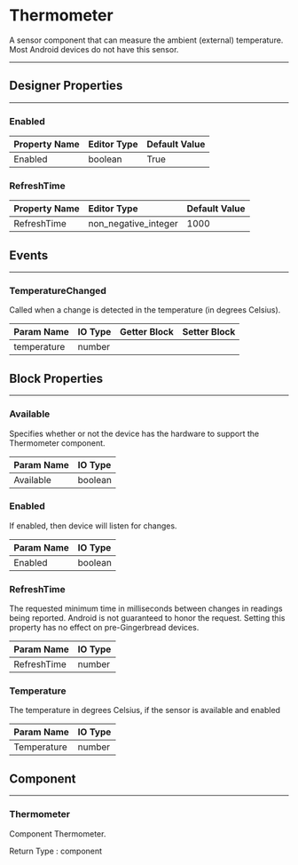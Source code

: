 <!--
  Copyright © 2021-2021 Quantonium, All rights reserved
  Released under the GPL License, Version 3.0
-->

# Thermometer

A sensor component that can measure the ambient (external) temperature. Most Android devices do not have this sensor.

---

## Designer Properties

---

### Enabled

| Property Name | Editor Type | Default Value |
| :------------ | :---------- | :------------ |
| Enabled       | boolean     | True          |

### RefreshTime

| Property Name | Editor Type          | Default Value |
| :------------ | :------------------- | :------------ |
| RefreshTime   | non_negative_integer | 1000          |

## Events

---

### TemperatureChanged

<div block-type = "component_event" component-selector = "Thermometer" event-selector = "TemperatureChanged" id = "thermometer-temperaturechanged"></div>

Called when a change is detected in the temperature (in degrees Celsius).

| Param Name  | IO Type                            | Getter Block                                                                                                              | Setter Block                                                                                                              |
| :---------- | :--------------------------------- | :------------------------------------------------------------------------------------------------------------------------ | :------------------------------------------------------------------------------------------------------------------------ |
| temperature | <span class="number">number</span> | <div block-type = "getter" variable-name = temperature id = "param-get-thermometer-temperaturechanged-temperature"></div> | <div block-type = "setter" variable-name = temperature id = "param-set-thermometer-temperaturechanged-temperature"></div> |

## Block Properties

---

### Available

<div block-type = "component_set_get" component-selector = "Thermometer" property-selector = "Available" property-type = "get" id = "get-thermometer-available"></div>

Specifies whether or not the device has the hardware to support the Thermometer component.

| Param Name | IO Type                              |
| :--------- | :----------------------------------- |
| Available  | <span class="boolean">boolean</span> |

### Enabled

<div block-type = "component_set_get" component-selector = "Thermometer" property-selector = "Enabled" property-type = "get" id = "get-thermometer-enabled"></div>

<div block-type = "component_set_get" component-selector = "Thermometer" property-selector = "Enabled" property-type = "set" id = "set-thermometer-enabled"></div>

If enabled, then device will listen for changes.

| Param Name | IO Type                              |
| :--------- | :----------------------------------- |
| Enabled    | <span class="boolean">boolean</span> |

### RefreshTime

<div block-type = "component_set_get" component-selector = "Thermometer" property-selector = "RefreshTime" property-type = "get" id = "get-thermometer-refreshtime"></div>

<div block-type = "component_set_get" component-selector = "Thermometer" property-selector = "RefreshTime" property-type = "set" id = "set-thermometer-refreshtime"></div>

The requested minimum time in milliseconds between changes in readings being reported. Android is not guaranteed to honor the request. Setting this property has no effect on pre-Gingerbread devices.

| Param Name  | IO Type                            |
| :---------- | :--------------------------------- |
| RefreshTime | <span class="number">number</span> |

### Temperature

<div block-type = "component_set_get" component-selector = "Thermometer" property-selector = "Temperature" property-type = "get" id = "get-thermometer-temperature"></div>

The temperature in degrees Celsius, if the sensor is available and enabled

| Param Name  | IO Type                            |
| :---------- | :--------------------------------- |
| Temperature | <span class="number">number</span> |

## Component

---

### Thermometer

<div block-type = "component_component_block" component-selector = "Thermometer" id = "component-thermometer"></div>

Component Thermometer.

Return Type : <span class="component">component</span>

